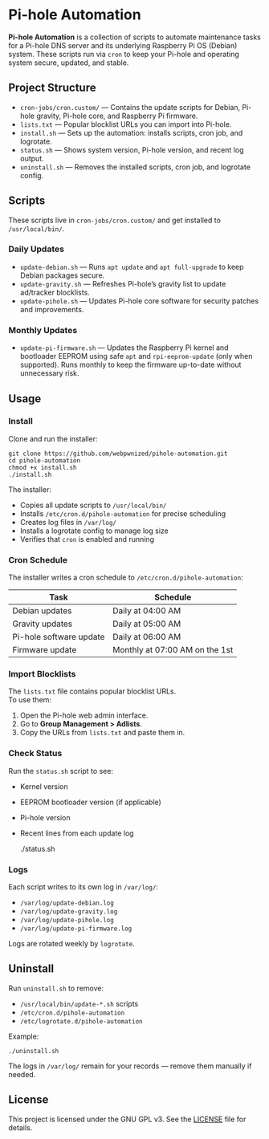 # Pi-hole Automation

**Pi-hole Automation** is a collection of scripts to automate maintenance tasks for a Pi-hole DNS server and its underlying Raspberry Pi OS (Debian) system. These scripts run via `cron` to keep your Pi-hole and operating system secure, updated, and stable.

## Project Structure

- `cron-jobs/cron.custom/` — Contains the update scripts for Debian, Pi-hole gravity, Pi-hole core, and Raspberry Pi firmware.
- `lists.txt` — Popular blocklist URLs you can import into Pi-hole.
- `install.sh` — Sets up the automation: installs scripts, cron job, and logrotate.
- `status.sh` — Shows system version, Pi-hole version, and recent log output.
- `uninstall.sh` — Removes the installed scripts, cron job, and logrotate config.

## Scripts

These scripts live in `cron-jobs/cron.custom/` and get installed to `/usr/local/bin/`.

### Daily Updates

- `update-debian.sh` — Runs `apt update` and `apt full-upgrade` to keep Debian packages secure.
- `update-gravity.sh` — Refreshes Pi-hole’s gravity list to update ad/tracker blocklists.
- `update-pihole.sh` — Updates Pi-hole core software for security patches and improvements.

### Monthly Updates

- `update-pi-firmware.sh` — Updates the Raspberry Pi kernel and bootloader EEPROM using safe `apt` and `rpi-eeprom-update` (only when supported). Runs monthly to keep the firmware up-to-date without unnecessary risk.

## Usage

### Install

Clone and run the installer:

    git clone https://github.com/webpwnized/pihole-automation.git
    cd pihole-automation
    chmod +x install.sh
    ./install.sh

The installer:
- Copies all update scripts to `/usr/local/bin/`
- Installs `/etc/cron.d/pihole-automation` for precise scheduling
- Creates log files in `/var/log/`
- Installs a logrotate config to manage log size
- Verifies that `cron` is enabled and running

### Cron Schedule

The installer writes a cron schedule to `/etc/cron.d/pihole-automation`:

| Task | Schedule |
|------------------------|------------------------|
| Debian updates | Daily at 04:00 AM |
| Gravity updates | Daily at 05:00 AM |
| Pi-hole software update | Daily at 06:00 AM |
| Firmware update | Monthly at 07:00 AM on the 1st |

### Import Blocklists

The `lists.txt` file contains popular blocklist URLs.  
To use them:
1. Open the Pi-hole web admin interface.
2. Go to **Group Management > Adlists**.
3. Copy the URLs from `lists.txt` and paste them in.

### Check Status

Run the `status.sh` script to see:
- Kernel version
- EEPROM bootloader version (if applicable)
- Pi-hole version
- Recent lines from each update log

    ./status.sh

### Logs

Each script writes to its own log in `/var/log/`:

- `/var/log/update-debian.log`
- `/var/log/update-gravity.log`
- `/var/log/update-pihole.log`
- `/var/log/update-pi-firmware.log`

Logs are rotated weekly by `logrotate`.

## Uninstall

Run `uninstall.sh` to remove:
- `/usr/local/bin/update-*.sh` scripts
- `/etc/cron.d/pihole-automation`
- `/etc/logrotate.d/pihole-automation`

Example:

    ./uninstall.sh

The logs in `/var/log/` remain for your records — remove them manually if needed.

## License

This project is licensed under the GNU GPL v3. See the [LICENSE](LICENSE) file for details.
